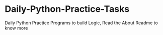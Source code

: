 # Daily-Python-Practice-Tasks
Daily Python Practice Programs to build Logic, Read the About Readme to know more
